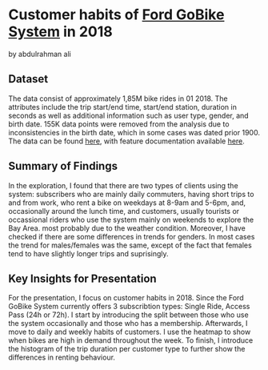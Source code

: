 # Customer habits of [Ford GoBike System](https://www.fordgobike.com/) in 2018
by abdulrahman ali

## Dataset

The data consist of approximately 1,85M bike rides in 01 2018. The attributes include the trip start/end time, start/end station, duration in seconds as well as additional information such as user type, gender, and birth date. 155K data points were removed from the analysis due to inconsistencies in the birth date, which in some cases was dated prior 1900. The data can be found [here](https://s3.amazonaws.com/fordgobike-data/index.html), with feature documentation available [here](https://www.fordgobike.com/system-data).


## Summary of Findings

In the exploration, I found that there are two types of clients using the system: subscribers who are mainly daily commuters, having short trips to and from work, who rent a bike on weekdays at 8-9am and 5-6pm, and, occasionally around the lunch time, and customers, usually tourists or occassional riders who use the system mainly on weekends to explore the Bay Area. most probably due to the weather condition. Moreover, I have checked if there are some differences in trends for genders. In most cases the trend for males/females was the same, except of the fact that females tend to have slightly longer trips and suprisingly.


## Key Insights for Presentation

For the presentation, I focus on customer habits in 2018. Since the Ford GoBike System currently offers 3 subscribtion types: Single Ride, Access Pass (24h or 72h). I start by introducing the split between those who use the system occasionally and those who has a membership. Afterwards, I move to daily and weekly habits of customers. I use the heatmap to show when bikes are high in demand throughout the week. To finish, I introduce the histogram of the trip duration per customer type to further show the differences in renting behaviour.
